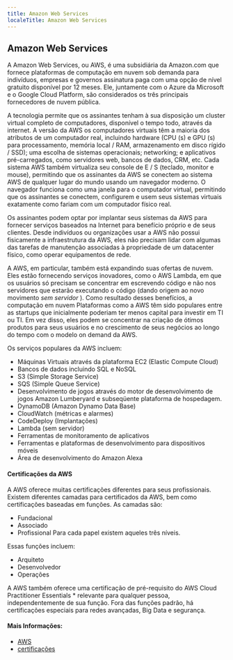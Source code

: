 ```yaml
---
title: Amazon Web Services
localeTitle: Amazon Web Services
---
```

## Amazon Web Services

A Amazon Web Services, ou AWS, é uma subsidiária da Amazon.com que fornece plataformas de computação em nuvem sob demanda para indivíduos, empresas e governos assinatura paga com uma opção de nível gratuito disponível por 12 meses. Ele, juntamente com o Azure da Microsoft e o Google Cloud Platform, são considerados os três principais fornecedores de nuvem pública.

A tecnologia permite que os assinantes tenham à sua disposição um cluster virtual completo de computadores, disponível o tempo todo, através da internet. A versão da AWS os computadores virtuais têm a maioria dos atributos de um computador real, incluindo hardware (CPU (s) e GPU (s) para processamento, memória local / RAM, armazenamento em disco rígido / SSD); uma escolha de sistemas operacionais; networking; e aplicativos pré-carregados, como servidores web, bancos de dados, CRM, etc. Cada sistema AWS também virtualiza seu console de E / S (teclado, monitor e mouse), permitindo que os assinantes da AWS se conectem ao sistema AWS de qualquer lugar do mundo usando um navegador moderno. O navegador funciona como uma janela para o computador virtual, permitindo que os assinantes se conectem, configurem e usem seus sistemas virtuais exatamente como fariam com um computador físico real.

Os assinantes podem optar por implantar seus sistemas da AWS para fornecer serviços baseados na Internet para benefício próprio e de seus clientes. Desde indivíduos ou organizações usar a AWS não possui fisicamente a infraestrutura da AWS, eles não precisam lidar com algumas das tarefas de manutenção associadas à propriedade de um datacenter físico, como operar equipamentos de rede.

A AWS, em particular, também está expandindo suas ofertas de nuvem. Eles estão fornecendo serviços inovadores, como o AWS Lambda, em que os usuários só precisam se concentrar em escrevendo código e não nos servidores que estarão executando o código (dando origem ao novo movimento _sem servidor_ ). Como resultado desses benefícios, a computação em nuvem Plataformas como a AWS têm sido populares entre as startups que inicialmente poderiam ter menos capital para investir em TI ou TI. Em vez disso, eles podem se concentrar na criação de ótimos produtos para seus usuários e no crescimento de seus negócios ao longo do tempo com o modelo on demand da AWS.

Os serviços populares da AWS incluem:

*   Máquinas Virtuais através da plataforma EC2 (Elastic Compute Cloud)
*   Bancos de dados incluindo SQL e NoSQL
*   S3 (Simple Storage Service)
*   SQS (Simple Queue Service)
*   Desenvolvimento de jogos através do motor de desenvolvimento de jogos Amazon Lumberyard e subseqüente plataforma de hospedagem.
*   DynamoDB (Amazon Dynamo Data Base)
*   CloudWatch (métricas e alarmes)
*   CodeDeploy (Implantações)
*   Lambda (sem servidor)
*   Ferramentas de monitoramento de aplicativos
*   Ferramentas e plataformas de desenvolvimento para dispositivos móveis
*   Área de desenvolvimento do Amazon Alexa

#### Certificações da AWS

A AWS oferece muitas certificações diferentes para seus profissionais. Existem diferentes camadas para certificados da AWS, bem como certificações baseadas em funções. As camadas são:

*   Fundacional
*   Associado
*   Profissional Para cada papel existem aqueles três níveis.

Essas funções incluem:

*   Arquiteto
*   Desenvolvedor
*   Operações

A AWS também oferece uma certificação de pré-requisito do AWS Cloud Practitioner Essentials \* relevante para qualquer pessoa, independentemente de sua função. Fora das funções padrão, há certificações especiais para redes avançadas, Big Data e segurança.

#### Mais Informações:

*   [AWS](https://aws.amazon.com/)
*   [certificações](https://aws.amazon.com/certification/)